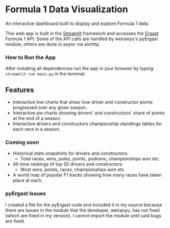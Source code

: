 # Formula 1 Data Visualization
An interactive dashboard built to display and explore Formula 1 data.

This web app is built in the [Streamlit](https://streamlit.io) framework and accesses the [Ergast](http://ergast.com/mrd/) Formula 1 API. Some of the API calls are handled by weiranyu's pyErgast module, others are done in async via aiohttp.

### How to Run the App
After installing all dependencies run the app in your browser by typing `streamlit run main.py` in the terminal.

## Features
- Interactive line charts that show how driver and constructor points progressed over any given season.
- Interactive pie charts showing drivers' and constructors' share of points at the end of a season.
- Interactive drivers and constructors championship standings tables for each race in a season.

### Coming soon
- Historical stats snapshots for drivers and constructors.
  - Total races, wins, poles, points, podiums, championships won etc.
- All-time rankings of top 50 drivers and constructors.
  - Most wins, points, races, championships won etc.
- A world map of popular F1 tracks showing how many races have taken place at each.

### pyErgast Issues
I created a file for the pyErgast code and included it in my source because there are issues in the module that the developer, weiranyu, has not fixed (which are fixed in my version). I cannot import the module until said bugs are fixed.
